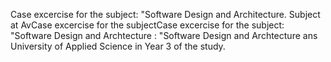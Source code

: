 Case excercise for the subject: "Software Design and Architecture. Subject at AvCase excercise for the subjectCase excercise for the subject: "Software Design and Archtecture : "Software Design and Archtecture ans University of Applied Science in Year 3 of the study.